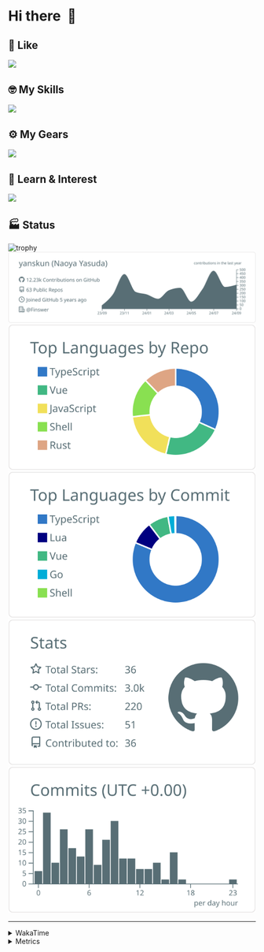 # Hi there&nbsp; :wave:

## 💌 Like
<img src="https://go-skill-icons.vercel.app/api/icons?i=github" />

## 🤓 My Skills
<img src="https://go-skill-icons.vercel.app/api/icons?i=js,ts,vue,nuxtjs,react,nextjs,go,lua,git" />

## ⚙️ My Gears
<img src="https://go-skill-icons.vercel.app/api/icons?i=neovim,vscode,githubcopilot,alacritty,tmux" />

## 📖 Learn & Interest
<img src="https://go-skill-icons.vercel.app/api/icons?i=rust,deno,css,zig,playwright,githubactions,storybook,netlify,eslint" />


<!-- https://github.com/ryo-ma/github-profile-trophy -->

## 🏭 Status

<img src="https://github-profile-trophy.vercel.app/?username=yanskun&theme=onedark&row=1" alt="trophy">

<!-- https://github.com/vn7n24fzkq/github-profile-summary-cards -->
<picture>
  <source media="(prefers-color-scheme: dark)" srcset="https://raw.githubusercontent.com/yanskun/yanskun/master/profile-summary-card-output/nord_dark/0-profile-details.svg">
 <img src="https://raw.githubusercontent.com/yanskun/yanskun/master/profile-summary-card-output/default/0-profile-details.svg">
</picture>
<br>
<picture>
  <source media="(prefers-color-scheme: dark)" srcset="https://raw.githubusercontent.com/yanskun/yanskun/master/profile-summary-card-output/nord_dark/1-repos-per-language.svg">
 <img src="https://raw.githubusercontent.com/yanskun/yanskun/master/profile-summary-card-output/default/1-repos-per-language.svg">
</picture>
<picture>
  <source media="(prefers-color-scheme: dark)" srcset="https://raw.githubusercontent.com/yanskun/yanskun/master/profile-summary-card-output/nord_dark/2-most-commit-language.svg">
 <img src="https://raw.githubusercontent.com/yanskun/yanskun/master/profile-summary-card-output/default/2-most-commit-language.svg">
</picture>
<br>
<picture>
  <source media="(prefers-color-scheme: dark)" srcset="https://raw.githubusercontent.com/yanskun/yanskun/master/profile-summary-card-output/nord_dark/3-stats.svg">
 <img src="https://raw.githubusercontent.com/yanskun/yanskun/master/profile-summary-card-output/default/3-stats.svg">
</picture>
<picture>
  <source media="(prefers-color-scheme: dark)" srcset="https://raw.githubusercontent.com/yanskun/yanskun/master/profile-summary-card-output/nord_dark/4-productive-time.svg">
 <img src="https://raw.githubusercontent.com/yanskun/yanskun/master/profile-summary-card-output/default/4-productive-time.svg">
</picture>

---

<details>
  <summary>WakaTime</summary>
<!--START_SECTION:waka-->
![Code Time](http://img.shields.io/badge/Code%20Time-1%2C288%20hrs%2018%20mins-blue)

**🐱 My GitHub Data** 

> 📦 135.0 kB Used in GitHub's Storage 
 > 
> 🏆 2,216 Contributions in the Year 2024
 > 
> 💼 Opted to Hire
 > 
> 📜 115 Public Repositories 
 > 
> 🔑 4 Private Repositories 
 > 
**I'm an Early 🐤** 

```text
🌞 Morning                4788 commits        ███░░░░░░░░░░░░░░░░░░░░░░   13.80 % 
🌆 Daytime                18281 commits       █████████████░░░░░░░░░░░░   52.69 % 
🌃 Evening                8239 commits        ██████░░░░░░░░░░░░░░░░░░░   23.75 % 
🌙 Night                  3387 commits        ██░░░░░░░░░░░░░░░░░░░░░░░   09.76 % 
```
📅 **I'm Most Productive on Tuesday** 

```text
Monday                   4704 commits        ███░░░░░░░░░░░░░░░░░░░░░░   13.56 % 
Tuesday                  7397 commits        █████░░░░░░░░░░░░░░░░░░░░   21.32 % 
Wednesday                6158 commits        ████░░░░░░░░░░░░░░░░░░░░░   17.75 % 
Thursday                 6834 commits        █████░░░░░░░░░░░░░░░░░░░░   19.70 % 
Friday                   4994 commits        ████░░░░░░░░░░░░░░░░░░░░░   14.39 % 
Saturday                 1937 commits        █░░░░░░░░░░░░░░░░░░░░░░░░   05.58 % 
Sunday                   2671 commits        ██░░░░░░░░░░░░░░░░░░░░░░░   07.70 % 
```


📊 **This Week I Spent My Time On** 

```text
🕑︎ Time Zone: Asia/Tokyo

💬 Programming Languages: 
TypeScript               24 hrs 1 min        ███████████████████░░░░░░   76.47 % 
YAML                     2 hrs 33 mins       ██░░░░░░░░░░░░░░░░░░░░░░░   08.13 % 
JSON                     1 hr 57 mins        ██░░░░░░░░░░░░░░░░░░░░░░░   06.21 % 
Markdown                 1 hr 8 mins         █░░░░░░░░░░░░░░░░░░░░░░░░   03.64 % 
Go                       37 mins             ░░░░░░░░░░░░░░░░░░░░░░░░░   01.96 % 

🔥 Editors: 
VS Code                  24 hrs 56 mins      ████████████████████░░░░░   79.39 % 
Neovim                   6 hrs 28 mins       █████░░░░░░░░░░░░░░░░░░░░   20.61 % 

💻 Operating System: 
Mac                      31 hrs 25 mins      █████████████████████████   100.00 % 
```


 Last Updated on 24/09/2024 06:20:32 UTC
<!--END_SECTION:waka-->
</details>

<details>
  <summary>Metrics</summary>
  <img src="https://github.com/yanskun/yanskun/blob/main/github-metrics.svg" alt="Metrics">
</details>
